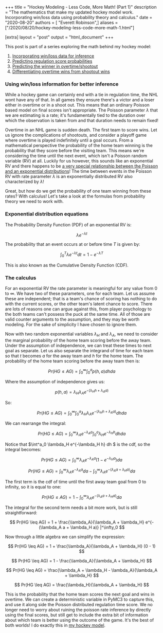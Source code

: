 +++
title = "Hockey Modeling - Less Code, More Math! (Part 1)"
description = "The mathematics that make my updated hockey model work. Incorporating win/loss data using probability theory and calculus."
date = "2020-08-20"
authors = [ "Everett Robinson",]
aliases = ["/2020/08/20/hockey-modeling-less-code-more-math-1.html"]

[extra]
layout = "post"
output = "html_document"
+++

This post is part of a series exploring the math behind my hockey model:

1. [Incorporating win/loss data for inference](/2020/08/20/hockey-modeling-less-code-more-math-1.html)
2. [Predicting regulation score probabilities](/2020/08/22/hockey-modeling-less-code-more-math-2.html)
3. [Predicting the winner in overtime/shootout](/2020/08/23/hockey-modeling-less-code-more-math-3.html)
4. [Differentiating overtime wins from shootout wins](/2020/08/24/hockey-modeling-less-code-more-math-4.html)

### Using win/loss information for better inference

While a hockey game can certainly end with a tie in regulation time, the NHL wont have any of that. In all games they ensure there's a victor and a loser either in overtime or in a shoot out. This means that an ordinary Poisson based model on final scores isn't appropriate. The Poisson parameter $\lambda$ that we are estimating is a rate; it's fundamentally tied to the duration over which the observation is taken from and that duration needs to remain fixed!

Overtime in an NHL game is sudden death. The first team to score wins. Let us ignore the complications of shootouts, and consider a playoff game where overtime is played indefinitely until a goal occurs. From a mathematical perspective the probability of the home team winning is the probability that they score before the visiting team. This means we're considering the time until the next event, which isn't a Poisson random variable (RV) at all. Luckily for us however, this sounds like an exponential RV and there happens to be [a very special relationship between the Poisson and an exponential distributions](https://en.wikipedia.org/wiki/Exponential_distribution)! The time between events in the Poisson RV with rate parameter $\lambda$ is an exponentially distributed RV also characterized by $\lambda$!

Great, but how do we get the probability of one team winning from these rates? With calculus! Let's take a look at the formulas from probability theory we need to work with.

### Exponential distribution equations

The Probability Density Function (PDF) of an exponential RV is:

$$ \lambda e^{-\lambda t} $$

The probability that an event occurs at or before time $T$ is given by:

$$ \int_0^T \lambda e^{-\lambda t} dt = 1 - e^{-\lambda T}$$

This is also known as the Cumulative Density Function (CDF).

### The calculus

For an exponential RV the rate parameter is meaningful for any value from 0 to $\infty$. We have two of these parameters, one for each team. Let us assume these are independent; that is a team's chance of scoring has nothing to do with the current scores, or the other team's latent chance to score. There are lots of reasons one can argue against this, from player psychology to the both teams can't possess the puck at the same time. All of those are valid counter arguments to the assumption, and they may be worth modeling. For the sake of simplicity I have chosen to ignore them.

Now with two random exponential variables $\lambda_H$ and $\lambda_A$, we need to consider the marginal probability of the home team scoring before the away team. Under the assumption of independence, we can treat these times to next goal as separate. Let us also separate the integrand of time for each team so that $t$ becomes $a$ for the away team and $h$ for the home team. The probability of the home team scoring before the away team then is:

$$ Pr(HG \leq AG) = \int^\infty_0 \int^a_0 p(h,a) dh da $$

Where the assumption of independence gives us:

$$ p(h,a) = \lambda_H \lambda_A e^{-(\lambda_H h + \lambda_A a)} $$

So:

$$ Pr(HG \leq AG) = \int^\infty_0 \int^a_0 \lambda_H \lambda_A e^{-(\lambda_H h + \lambda_A a)} dh da $$

We can rearrange the integral:

$$ Pr(HG \leq AG) = \int^\infty_0 \lambda_A e^{-\lambda_A a} \int^a_0  \lambda_H e^{-\lambda_H h} dh da $$

Notice that $\int^a_0  \lambda_H e^{-\lambda_H h} dh $ is the cdf, so the integral becomes:

$$ Pr(HG \leq AG) = \int^\infty_0 \lambda_A e^{-\lambda_A a} (1 - e^{-\lambda_H a}) da $$

$$ Pr(HG \leq AG) = \int^\infty_0 \lambda_A e^{-\lambda_A a} da - \int^\infty_0  \lambda_A e^{-(\lambda_A a + \lambda_H a)} da $$

The first term is the cdf of time until the first away team goal from 0 to infinity, so it is equal to one:

$$ Pr(HG \leq AG) = 1 - \int^\infty_0  \lambda_A e^{-(\lambda_A a + \lambda_H a)} da $$

The integral for the second term needs a bit more work, but is still straightforward:

$$ Pr(HG \leq AG) = 1 + \frac{\lambda_A}{\lambda_A + \lambda_H} e^{-(\lambda_A a + \lambda_H a)} |^\infty_0 $$

Now through a little algebra we can simplify the expression:

$$ Pr(HG \leq AG) = 1 + \frac{\lambda_A}{\lambda_A + \lambda_H} (0 - 1) $$

$$ Pr(HG \leq AG) = 1 - \frac{\lambda_A}{\lambda_A + \lambda_H} $$

$$ Pr(HG \leq AG) = \frac{\lambda_A + \lambda_H - \lambda_A}{\lambda_A + \lambda_H} $$

$$ Pr(HG \leq AG) = \frac{\lambda_H}{\lambda_A + \lambda_H} $$

This is the probability that the home team scores the next goal and wins in overtime. We can create a deterministic variable in PyMC3 to capture this, and use it along side the Poisson distributed regulation time score. We no longer need to worry about ruining the poisson rate inference by directly using the final scores, but still get to include the extra bit of information about which team is better using the outcome of the game. It's the best of both worlds! I do exactly this in [my hockey model](https://bayesbet.everettsprojects.com).